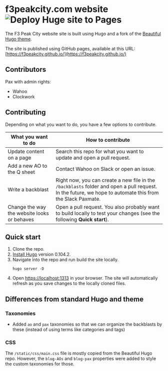 # f3peakcity.com website ![Deploy Huge site to Pages](https://github.com/f3peakcity/f3peakcity.github.io/actions/workflows/hugo.yml/badge.svg?branch=main)

The F3 Peak City website site is built using Hugo and a fork of the [Beautiful Hugo theme](https://github.com/f3peakcity/beautifulhugo).

The site is published using GitHub pages, available at this URL: [https://f3peakcity.github.io/](https://f3peakcity.github.io/)

## Contributors

Pax with admin rights:
* Wahoo
* Clockwork

## Contributing

Depending on what you want to do, you have a few options to contribute.

| What you want to do | How to contribute |
| --- | --- |
| Update content on a page | Search this repo for what you want to update and open a pull request. |
| Add a new AO to the Q sheet | Contact Wahoo on Slack or open an issue. |
| Write a backblast | Right now, you can create a new file in the `/backblasts` folder and open a pull request. In the future, we hope to automate this from the Slack Paxmate. |
| Change the way the website looks or behaves | Open a pull request. You also probably want to build locally to test your changes (see the following **Quick start**). |

## Quick start

1. Clone the repo.
2. [Install Hugo](https://gohugo.io/installation/) version 0.104.2.
3. Navigate into the repo and run build the site locally.
   ```
   hugo server -D
   ```
4. Open [https://localhost:1313](https://localhost:1313) in your browser. The site will automatically refresh as you save changes to the locally cloned files.

## Differences from standard Hugo and theme


### Taxonomies

* Added `ao` and `pax` taxonomies so that we can organize the backblasts by these (instead of using terms like categories and tags)

### CSS

The `/static/css/main.css` file is mostly copied from the Beautiful Hugo repo. However, the `blog-AOs` and `blog-pax` properties were added to style the custom taxonomies for those.
